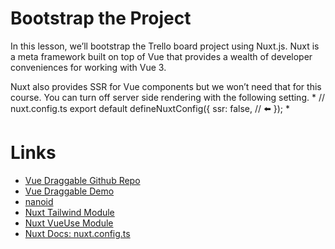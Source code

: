 # Bootstrap the Project
In this lesson, we’ll bootstrap the Trello board project using Nuxt.js. Nuxt is a meta framework built on top of Vue that provides a wealth of developer conveniences for working with Vue 3.

Nuxt also provides SSR for Vue components but we won’t need that for this course. You can turn off server side rendering with the following setting.
*
// nuxt.config.ts
export default defineNuxtConfig({
  ssr: false, // ⬅️
});
*

# Links
* [Vue Draggable Github Repo](https://github.com/SortableJS/vue.draggable.next)
* [Vue Draggable Demo](https://sortablejs.github.io/vue.draggable.next/#/simple)
* [nanoid](https://www.npmjs.com/package/nanoid)
* [Nuxt Tailwind Module](https://nuxt.com/modules/tailwindcss)
* [Nuxt VueUse Module](https://www.npmjs.com/package/@vueuse/nuxt)
* [Nuxt Docs: nuxt.config.ts](https://nuxt.com/docs/guide/directory-structure/nuxt.config)
